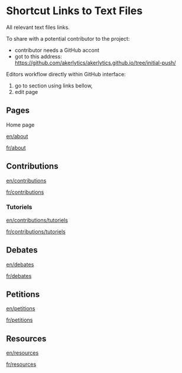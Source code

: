 # Shortcut Links to Text Files

All relevant text files links.

To share with a potential contributor to the project:
- contributor needs a GitHub accont
- got to this address: https://github.com/akerlytics/akerlytics.github.io/tree/initial-push/

Editors workflow directly within GitHub interface:
1. go to section using links bellow,
2. edit page

## Pages

Home page

[en/about](_pages/en/about.md)

[fr/about](_pages/fr/about.md)

## Contributions

[en/contributions](_contributions/en/contributions.md)

[fr/contributions](_contributions/fr/contributions.md)

### Tutoriels

[en/contributions/tutoriels](_contributions/en/tutorials/policy_brief.md)

[fr/contributions/tutoriels](_contributions/fr/tutorials/policy_brief.md)

## Debates

[en/debates](_contributions/en/debates.md)

[fr/debates](_contributions/fr/debates.md)

## Petitions

[en/petitions](_petitions/en/petitions.md)

[fr/petitions](_petitions/fr/petitions.md)

## Resources

[en/resources](_resources/en/resources.md)

[fr/resources](_resources/fr/resources.md)